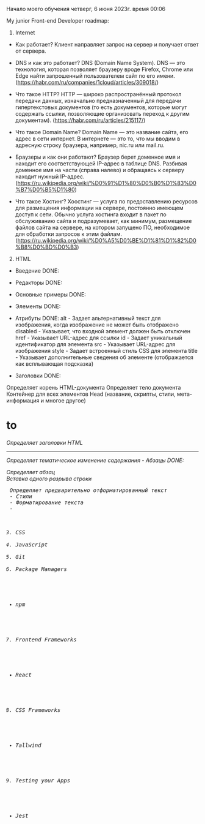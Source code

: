 Начало моего обучения 
четверг, 6 июня 2023г. время 00:06 

My junior Front-end Developer roadmap:

1. Internet  
- Как работает?
  Клиент направляет запрос на сервер и получает ответ от сервера.

- DNS и как это работает?
  DNS (Domain Name System). DNS — это технология, которая позволяет браузеру вроде Firefox, Chrome или Edge найти запрошенный пользователем сайт по его имени. (https://habr.com/ru/companies/1cloud/articles/309018/)

- Что такое HTTP?
  HTTP — широко распространённый протокол передачи данных, изначально предназначенный для передачи гипертекстовых документов (то есть документов, которые могут содержать ссылки, позволяющие организовать переход к другим документам). (https://habr.com/ru/articles/215117/)

- Что такое Domain Name?
  Domain Name — это название сайта, его адрес в сети интернет. В интернете — это то, что мы вводим в адресную строку браузера, например, nic.ru или mail.ru.

- Браузеры и как они работают?
  Браузер берет доменное имя и находит его соответствующей IP-адрес в таблице DNS. Разбивая доменное имя на части (справа налево) и обращаясь к серверу находит нужный IP-адрес. (https://ru.wikipedia.org/wiki/%D0%91%D1%80%D0%B0%D1%83%D0%B7%D0%B5%D1%80)
  
- Что такое Хостинг?
  Хоостинг — услуга по предоставлению ресурсов для размещения информации на сервере, постоянно имеющем доступ к сети. Обычно услуга хостинга входит в пакет по обслуживанию сайта и подразумевает, как минимум, размещение файлов сайта на сервере, на котором запущено ПО, необходимое для обработки запросов к этим файлам. (https://ru.wikipedia.org/wiki/%D0%A5%D0%BE%D1%81%D1%82%D0%B8%D0%BD%D0%B3)

2. HTML
 - Введение DONE:    
 - Редакторы DONE: 
 - Основные примеры DONE: 
 - Элементы DONE: 
 - Атрибуты DONE:
  alt - Задает альтернативный текст для изображения, когда изображение не может быть отображено
  disabled - Указывает, что входной элемент должен быть отключен
  href - Указывает URL-адрес для ссылки
  id - Задает уникальный идентификатор для элемента
  src - Указывает URL-адрес для изображения
  style	- Задает встроенный стиль CSS для элемента
  title	- Указывает дополнительные сведения об элементе (отображается как всплывающая подсказка)
 
 - Заголовки DONE:
  <html>	Определяет корень HTML-документа
  <body>	Определяет тело документа
  <head>	Контейнер для всех элементов Head (название, скрипты, стили, мета-информация и многое другое)
  <h1> to <h6>	Определяет заголовки HTML
  <hr>	Определяет тематическое изменение содержания
 - Абзацы DONE:
  <p>	Определяет абзац
  <br>	Вставка одного разрыва строки
  <pre>	Определяет предварительно отформатированный текст
 - Стили
 - Форматирование текста
 -  
 
3. CSS
4. JavaScript 
5. Git
6. Package Managers 
- npm
7. Frontend Frameworks 
- React
8. CSS Frameworks 
- Tallwind 
9. Testing your Apps
- Jest 